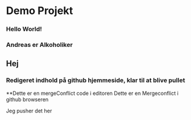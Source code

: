 # Demo Projekt


### Hello World!

### **Andreas er Alkoholiker**


## Hej

### Redigeret indhold på github hjemmeside, klar til at blive pullet
**Dette er en mergeConflict code i editoren
Dette er en Mergeconflict i github browseren


Jeg pusher det her
